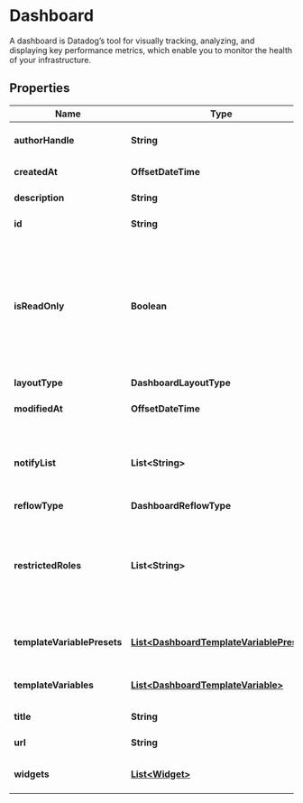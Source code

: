 

# Dashboard

A dashboard is Datadog’s tool for visually tracking, analyzing, and displaying key performance metrics, which enable you to monitor the health of your infrastructure.

## Properties

Name | Type | Description | Notes
------------ | ------------- | ------------- | -------------
**authorHandle** | **String** | Identifier of the dashboard author. |  [optional] [readonly]
**createdAt** | **OffsetDateTime** | Creation date of the dashboard. |  [optional] [readonly]
**description** | **String** | Description of the dashboard. |  [optional]
**id** | **String** | ID of the dashboard. |  [optional] [readonly]
**isReadOnly** | **Boolean** | Whether this dashboard is read-only. If True, only the author and admins can make changes to it. Prefer using &#x60;restricted_roles&#x60; to manage write authorization. |  [optional]
**layoutType** | **DashboardLayoutType** |  | 
**modifiedAt** | **OffsetDateTime** | Modification date of the dashboard. |  [optional] [readonly]
**notifyList** | **List&lt;String&gt;** | List of handles of users to notify when changes are made to this dashboard. |  [optional]
**reflowType** | **DashboardReflowType** |  |  [optional]
**restrictedRoles** | **List&lt;String&gt;** | A list of role identifiers. Only the author and users associated with at least one of these roles can edit this dashboard. |  [optional]
**templateVariablePresets** | [**List&lt;DashboardTemplateVariablePreset&gt;**](DashboardTemplateVariablePreset.md) | Array of template variables saved views. |  [optional]
**templateVariables** | [**List&lt;DashboardTemplateVariable&gt;**](DashboardTemplateVariable.md) | List of template variables for this dashboard. |  [optional]
**title** | **String** | Title of the dashboard. | 
**url** | **String** | The URL of the dashboard. |  [optional] [readonly]
**widgets** | [**List&lt;Widget&gt;**](Widget.md) | List of widgets to display on the dashboard. | 



